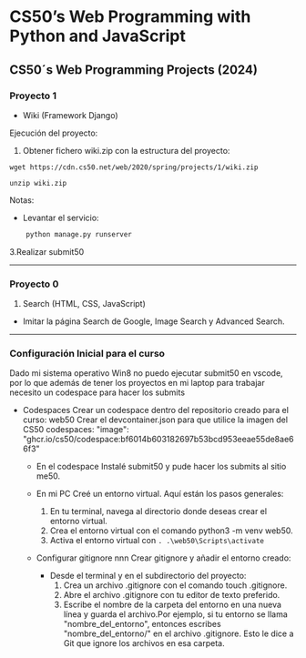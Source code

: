 # CS50’s Web Programming with Python and JavaScript

## CS50´s Web Programming Projects (2024)

### Proyecto 1

- Wiki (Framework Django)

Ejecución del proyecto: 

1. Obtener fichero wiki.zip con la estructura del proyecto:

```console
wget https://cdn.cs50.net/web/2020/spring/projects/1/wiki.zip

unzip wiki.zip
```
Notas: 
- Levantar el servicio:
```python
    python manage.py runserver
```

3.Realizar submit50

***
### Proyecto 0

1. Search (HTML, CSS, JavaScript)

- Imitar la página Search de Google, Image Search y Advanced Search.

***
### Configuración Inicial para el curso

Dado mi sistema operativo Win8 no puedo ejecutar submit50 en vscode, por lo que además de tener los proyectos en mi laptop para trabajar necesito un codespace para hacer los submits

- Codespaces
Crear un codespace dentro del repositorio creado para el curso: web50
Crear el devcontainer.json para que utilice la imagen del CS50 codespaces: "image": "ghcr.io/cs50/codespace:bf6014b603182697b53bcd953eeae55de8ae66f3"
  - En el codespace
  Instalé submit50 y pude hacer los submits al sitio me50.
  
  - En mi PC
    Creé un entorno virtual. Aquí están los pasos generales:
    1. En tu terminal, navega al directorio donde deseas crear el entorno virtual.
    2. Crea el entorno virtual con el comando python3 -m venv web50.
    3. Activa el entorno virtual con ```. .\web50\Scripts\activate```
  - Configurar gitignore nnn
    Crear gitignore y añadir el entorno creado:
    - Desde el terminal y en el subdirectorio del proyecto:
        1. Crea un archivo .gitignore con el comando touch .gitignore.
        2. Abre el archivo .gitignore con tu editor de texto preferido.
        3. Escribe el nombre de la carpeta del entorno en una nueva línea y guarda el archivo.Por ejemplo, si tu entorno se llama "nombre_del_entorno", entonces escribes "nombre_del_entorno/" en el archivo .gitignore. Esto le dice a Git que ignore los archivos en esa carpeta.
